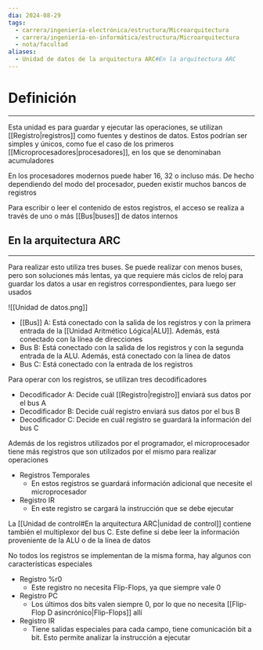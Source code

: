 ```yaml
---
dia: 2024-08-29
tags:
  - carrera/ingeniería-electrónica/estructura/Microarquitectura
  - carrera/ingeniería-en-informática/estructura/Microarquitectura
  - nota/facultad
aliases:
  - Unidad de datos de la arquitectura ARC#En la arquitectura ARC
---
```

# Definición
---
Esta unidad es para guardar y ejecutar las operaciones, se utilizan [[Registro|registros]] como fuentes y destinos de datos. Estos podrían ser simples y únicos, como fue el caso de los primeros [[Microprocesadores|procesadores]], en los que se denominaban acumuladores

En los procesadores modernos puede haber $16$, $32$ o incluso más. De hecho dependiendo del modo del procesador, pueden existir muchos bancos de registros

Para escribir o leer el contenido de estos registros, el acceso se realiza a través de uno o más [[Bus|buses]] de datos internos

## En la arquitectura ARC
---
Para realizar esto utiliza tres buses. Se puede realizar con menos buses, pero son soluciones más lentas, ya que requiere más ciclos de reloj para guardar los datos a usar en registros correspondientes, para luego ser usados

![[Unidad de datos.png]]

* [[Bus]] A: Está conectado con la salida de los registros y con la primera entrada de la [[Unidad Aritmético Lógica|ALU]]. Además, está conectado con la línea de direcciones
* Bus B: Está conectado con la salida de los registros y con la segunda entrada de la ALU. Además, está conectado con la línea de datos
* Bus C: Está conectado con la entrada de los registros

Para operar con los registros, se utilizan tres decodificadores
* Decodificador A: Decide cuál [[Registro|registro]] enviará sus datos por el bus A
* Decodificador B: Decide cuál registro enviará sus datos por el bus B
* Decodificador C: Decide en cuál registro se guardará la información del bus C

Además de los registros utilizados por el programador, el microprocesador tiene más registros que son utilizados por el mismo para realizar operaciones

* Registros Temporales
    * En estos registros se guardará información adicional que necesite el microprocesador
* Registro IR
    * En este registro se cargará la instrucción que se debe ejecutar

La [[Unidad de control#En la arquitectura ARC|unidad de control]] contiene también el multiplexor del bus C. Este define si debe leer la información proveniente de la ALU o de la línea de datos

No todos los registros se implementan de la misma forma, hay algunos con características especiales

* Registro %r$0$
    * Este registro no necesita Flip-Flops, ya que siempre vale $0$
* Registro PC
    * Los últimos dos bits valen siempre $0$, por lo que no necesita [[Flip-Flop D asincrónico|Flip-Flops]] allí
* Registro IR
    * Tiene salidas especiales para cada campo, tiene comunicación bit a bit. Esto permite analizar la instrucción a ejecutar